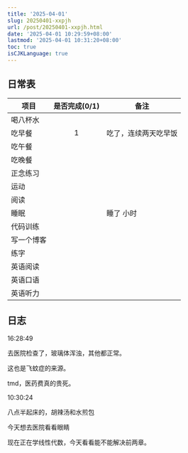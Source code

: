 ```yaml
---
title: '2025-04-01'
slug: 20250401-xxpjh
url: /post/20250401-xxpjh.html
date: '2025-04-01 10:29:59+08:00'
lastmod: '2025-04-01 10:31:20+08:00'
toc: true
isCJKLanguage: true
---
```






## 日常表

|项目|是否完成(0/1)|备注|
| ------------| :-------------: | ----------------------|
|喝八杯水|||
|吃早餐|1|吃了，连续两天吃早饭|
|吃午餐|||
|吃晚餐|||
|正念练习|||
|运动|||
|阅读|||
|睡眠||睡了  小时|
|代码训练|||
|写一个博客|||
|练字|||
|英语阅读|||
|英语口语|||
|英语听力|||

## 日志

16:28:49

去医院检查了，玻璃体浑浊，其他都正常。

这也是飞蚊症的来源。

tmd，医药费真的贵死。

10:30:24

八点半起床的，胡辣汤和水煎包

今天想去医院看看眼睛

现在正在学线性代数，今天看看能不能解决前两章。
